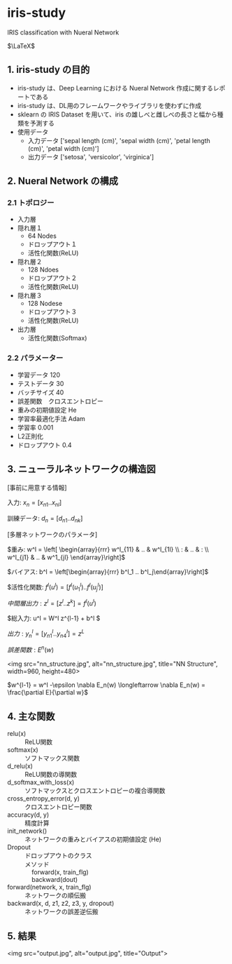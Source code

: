 # iris-study
IRIS classification with Nueral Network

$\LaTeX$

## 1. iris-study の目的
* iris-study は、Deep Learning における Nueral Network 作成に関するレポートである
* iris-study は、DL用のフレームワークやライブラリを使わずに作成
* sklearn の IRIS Dataset を用いて、iris の雄しべと雌しべの長さと幅から種類を予測する
* 使用データ
    * 入力データ ['sepal length (cm)', 'sepal width (cm)', 'petal length (cm)', 'petal width (cm)']
    * 出力データ ['setosa', 'versicolor', 'virginica']

## 2. Nueral Network の構成
### 2.1 トポロジー
+ 入力層
+ 隠れ層１
    + 64 Nodes
    + ドロップアウト１
    + 活性化関数(ReLU)    
+ 隠れ層２
    + 128 Ndoes
    + ドロップアウト２
    + 活性化関数(ReLU)    
+ 隠れ層３
    + 128 Nodese
    + ドロップアウト３
    + 活性化関数(ReLU)
+ 出力層
    + 活性化関数(Softmax)

### 2.2 パラメーター
* 学習データ 120
* テストデータ 30
* バッチサイズ 40
* 誤差関数　クロスエントロピー
* 重みの初期値設定  He
* 学習率最適化手法 Adam
* 学習率 0.001
* L2正則化
* ドロップアウト 0.4

## 3. ニューラルネットワークの構造図

[事前に用意する情報]

入力: $x_n = [x_{n1} .. x_{nl}]$

訓練データ: $d_n = [d_{n1} .. d_{nk}]$

[多層ネットワークのパラメータ]

$重み: w^l = \left[
    \begin{array}{rrr}
      w^l_{11} & .. & w^l_{1l} \\
      : & .. & : \\
      w^l_{j1} & .. & w^1_{jl}
    \end{array}\right]$

$バイアス: b^l = \left[\begin{array}{rrr} b^l_1 .. b^l_j\end{array}\right]$

$活性化関数: $f^l(u^l) = [f^l(u^l_1) .. f^l(u^l_j)]$

$中間層出力: z^l = [z^l .. z^k] = f^l(u^l)$

$総入力: u^l = W^l z^{l-1} + b^l $

$出力: y^l_n = [y^l_{n1} .. y^l_{n4}] = z^L$

$誤差関数: E^n(w)$

<img src="nn_structure.jpg", alt="nn_structure.jpg", title="NN Structure", width=960, height=480>

$w^{l-1} = w^l -\epsilon \nabla E_n(w) \longleftarrow \nabla E_n(w) =  \frac{\partial E}{\partial w}$

## 4. 主な関数

<dl>
    <dt>relu(x)</dt>
    <dd>ReLU関数</dd>
    <dt>softmax(x)</dt>
    <dd>ソフトマックス関数</dd>
    <dt>d_relu(x)</dt>
    <dd>ReLU関数の導関数</dd>
    <dt>d_softmax_with_loss(x)</dt>
    <dd>ソフトマックスとクロスエントロピーの複合導関数</dd>
    <dt>cross_entropy_error(d, y)</dt>
    <dd>クロスエントロピー関数</dd>
    <dt>accuracy(d, y)</dt>
    <dd>精度計算</dd>
    <dt>init_network()</dt>
    <dd>ネットワークの重みとバイアスの初期値設定 (He)</dd>
    <dt>Dropout</dt>
    <dd>ドロップアウトのクラス</dd>
    <dd>メソッド<br>
        &nbsp;&nbsp;&nbsp;&nbsp;forward(x, train_flg)<br>
        &nbsp;&nbsp;&nbsp;&nbsp;backward(dout)
    </dd>
    <dt>forward(network, x, train_flg)</dt>
    <dd>ネットワークの順伝搬</dd>
    <dt>backward(x, d, z1, z2, z3, y, dropout)</dt>
    <dd>ネットワークの誤差逆伝搬</dd>
</dl>

## 5. 結果
<img src="output.jpg", alt="output.jpg", title="Output">
